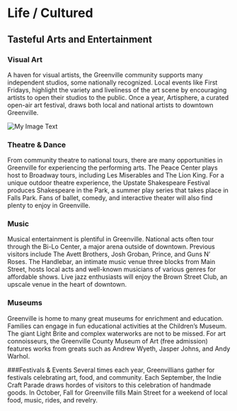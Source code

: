 # Life / Cultured

## Tasteful Arts and Entertainment

### Visual Art
A haven for visual artists, the Greenville community supports many independent studios, some nationally recognized. Local events like First Fridays, highlight the variety and liveliness of the art scene by encouraging artists to open their studios to the public. Once a year, Artisphere, a curated open-air art festival, draws both local and national artists to downtown Greenville.

![My Image Text](/images/cooking.jpg "Optional title") 
### Theatre & Dance
From community theatre to national tours, there are many opportunities in Greenville for experiencing the performing arts. The Peace Center plays host to Broadway tours, including Les Miserables and The Lion King.  For a unique outdoor theatre experience, the Upstate Shakespeare Festival produces Shakespeare in the Park, a summer play series that takes place in Falls Park. Fans of ballet, comedy, and interactive theater will also find plenty to enjoy in Greenville.

### Music
Musical entertainment is plentiful in Greenville.  National acts often tour through the Bi-Lo Center, a major arena outside of downtown. Previous visitors include The Avett Brothers, Josh Groban, Prince, and Guns N’ Roses. The Handlebar, an intimate music venue three blocks from Main Street, hosts local acts and well-known musicians of various genres for affordable shows. Live jazz enthusiasts will enjoy the Brown Street Club, an upscale venue in the heart of downtown.

### Museums
Greenville is home to many great museums for enrichment and education. Families can engage in fun educational activities at the Children’s Museum. The giant Light Brite and complex waterworks are not to be missed. For art connoisseurs, the Greenville County Museum of Art (free admission) features works from greats such as Andrew Wyeth, Jasper Johns, and Andy Warhol.

###Festivals & Events 
Several times each year, Greenvillians gather for festivals celebrating art, food, and community.  Each September, the Indie Craft Parade draws hordes of visitors to this celebration of handmade goods. In October, Fall for Greenville fills Main Street for a weekend of local food, music, rides, and revelry.